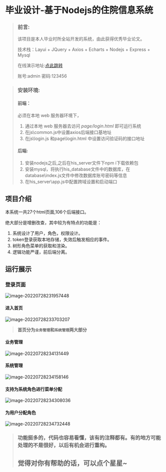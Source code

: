 # 毕业设计-基于Nodejs的住院信息系统

> ### 前言:
>
> 该项目是本人毕业时所全站开发的系统，由此获得优秀毕业论文。
>
> 技术栈：Layui + JQuery + Axios + Echarts + Nodejs + Express + Mysql
>
> 在线演示地址:[点此跳转](https://project.icehim.com/his_browser/page/login.html)
>
> 账号:admin   密码:123456

> ### 安装环境:
> #### 前端：
> 必须在本地 web 服务器环境下，
>
> 1. 通过本地 web 服务器去访问 *page/login.html* 即可运行系统
> 1. 在js\common.js中设置axios后端接口基地址
> 1. 在js\login.js 和page\login.html 中设置访问验证码的接口地址
>
> #### 后端:
> 1. 安装nodejs之后,之后在his_server文件下npm i下载依赖包
> 2. 安装mysql，将执行his_database文件中的数据库，在database\index.js文件中修改数据库账号密码等信息
> 3. 在his_server\app.js中配置跨域设置和启动端口

## 项目介绍

本系统一共27个html页面,106个后端接口。

绝大部分是增删改查，其中较为有特点的功能是：

1. 系统设计了用户，角色，权限设计。
2. token登录获取本地存储，失效后触发相应的事件。
3. 树形角色菜单的获取和渲染。
4. 逻辑功能严谨，前后端分离。

## 运行展示

### 登录页面

![image-20220728231957448](https://cos.icehim.com/typora/image-20220728231957448.png)


#### 进入首页

![image-20220728233703207](https://cos.icehim.com/typora/image-20220728233703207.png)

> **首页分为`业务管理`和`系统管理`两大部分**

#### 业务管理

![image-20220728234131449](https://cos.icehim.com/typora/image-20220728234131449.png)

#### 系统管理

![image-20220728234158146](https://cos.icehim.com/typora/image-20220728234158146.png)

#### 支持为系统角色进行菜单分配

![image-20220728234308036](https://cos.icehim.com/typora/image-20220728234308036.png)

#### 为用户分配角色

![image-20220728234732448](https://cos.icehim.com/typora/image-20220728234732448.png)

> ### 功能挺多的，代码也容易看懂，该有的注释都有。有的地方可能处理的不是很好，以后有机会进行重构。
>
> ## 觉得对你有帮助的话，可以点个星星~
